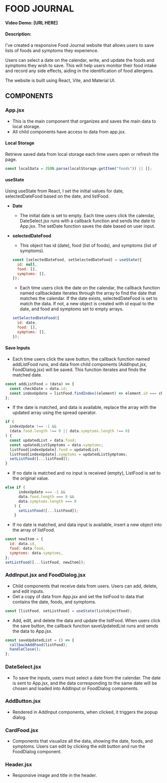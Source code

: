 # FOOD JOURNAL

#### Video Demo: [URL HERE]

#### Description:

I've created a responsive Food Journal website that allows users to save lists of foods and symptoms they experience.

Users can select a date on the calendar, write, and update the foods and symptoms they wish to save. This will help users monitor their food intake and record any side effects, aiding in the identification of food allergens.

The website is built using React, Vite, and Material UI.

## COMPONENTS

### App.jsx

- This is the main component that organizes and saves the main data to local storage.
- All child components have access to data from app.jsx.

#### Local Storage

Retrieve saved data from local storage each time users open or refresh the page.

```jsx
const localData = JSON.parse(localStorage.getItem("foods")) || [];
```

#### useState

Using useState from React, I set the initial values for date, selectedDateFood based on the date, and listFood.

- **Date**

  - The initial date is set to empty. Each time users click the calendar, DateSelect.jsx runs with a callback function and sends the date to App.jsx. The setDate function saves the date based on user input.

- **selectedDateFood**

  - This object has id (date), food (list of foods), and symptoms (list of symptoms).

  ```jsx
  const [selectedDateFood, setSelectedDateFood] = useState({
    id: null,
    food: [],
    symptoms: [],
  });
  ```

  - Each time users click the date on the calendar, the callback function named callbackdate iterates through the array to find the date that matches the calendar. If the date exists, selectedDateFood is set to match the data. If not, a new object is created with id equal to the date, and food and symptoms set to empty arrays.

  ```jsx
  setSelectedDateFood({
    id: date,
    food: [],
    symptoms: [],
  });
  ```

#### Save Inputs

- Each time users click the save button, the callback function named addListFood runs, and data from child components (AddInput.jsx, FoodDialog.jsx) will be saved. This function iterates and finds the matched date.

```jsx
const addListFood = (data) => {
  const checkDate = data.id;
  const indexUpdate = listFood.findIndex((element) => element.id === checkDate);
};
```

- If the date is matched, and data is available, replace the array with the updated array using the spread operator.

```jsx
if (
  indexUpdate !== -1 &&
  (data.food.length !== 0 || data.symptoms.length !== 0)
) {
  const updatedList = data.food;
  const updatedListSymptoms = data.symptoms;
  listFood[indexUpdate].food = updatedList;
  listFood[indexUpdate].symptoms = updatedListSymptoms;
  setListFood([...listFood]);
}
```

- If no date is matched and no input is received (empty), ListFood is set to the original value.

```jsx
else if (
      indexUpdate === -1 &&
      data.food.length === 0 &&
      data.symptoms.length === 0
    ) {
      setListFood([...listFood]);
    }
```

- If no date is matched, and data input is available, insert a new object into the array of listFood.

```jsx
const newItem = {
  id: data.id,
  food: data.food,
  symptoms: data.symptoms,
};
setListFood([...listFood, newItem]);
```

### AddInput.jsx and FoodDialog.jsx

- Child components that receive data from users. Users can add, delete, and edit inputs.
- Get a copy of data from App.jsx and set the listFood to data that contains the date, foods, and symptoms.

```jsx
const [listFood, setListFood] = useState(listobjectFood);
```

- Add, edit, and delete the data and update the listFood. When users click the save button, the callback function saveUpdatedList runs and sends the data to App.jsx.

```jsx
const saveUpdatedList = () => {
  callbackAddFood(listFood);
  handleClose();
};
```

### DateSelect.jsx

- To save the inputs, users must select a date from the calendar. The date is sent to App.jsx, and the data corresponding to the same date will be chosen and loaded into AddInput or FoodDialog components.

### AddButton.jsx

- Rendered in AddInput components, when clicked, it triggers the popup dialog.

### CardFood.jsx

- Components that visualize all the data, showing the date, foods, and symptoms. Users can edit by clicking the edit button and run the FoodDialog component.

### Header.jsx

- Responsive image and title in the header.
